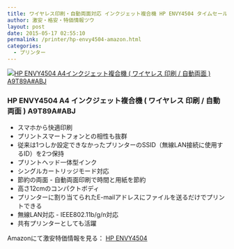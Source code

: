 ```yaml
---
title: ワイヤレス印刷・自動両面対応 インクジェット複合機 HP ENVY4504 タイムセール49％OFF激安特価4,800円台！送料無料！
author: 激安・格安・特価情報ツウ
layout: post
date: 2015-05-17 02:55:10
permalink: /printer/hp-envy4504-amazon.html
categories:
  - プリンター
---
```

<div class="img-bg2 img_L">
  <a href="http://www.amazon.co.jp/exec/obidos/ASIN/B00N2F8DWW/tokkajohotsu-22/ref=nosim/" name="amanatulink" target="_blank"><img src="http://ecx.images-amazon.com/images/I/41VgWanganL._SL160_.jpg" alt="HP ENVY4504 A4インクジェット複合機 ( ワイヤレス 印刷 / 自動両面 ) A9T89A#ABJ" style="border: none;" /></a>
</div>

### HP ENVY4504 A4 インクジェット複合機 ( ワイヤレス 印刷 / 自動両面 ) A9T89A#ABJ
<!--more-->

* スマホから快適印刷
* プリントスマートフォンとの相性も抜群
* 従来は1つしか設定できなかったプリンターのSSID（無線LAN接続に使用するID）を2つ保持
* プリントヘッド一体型インク
* シングルカートリッジモード対応
* 節約の両面 - 自動両面印刷で時間と用紙を節約
* 高さ12cmのコンパクトボディ
* プリンターに割り当てられたE-mailアドレスにファイルを送るだけでプリントできる
* 無線LAN対応 - IEEE802.11b/g/n対応
* 共有プリンターとしても活躍

Amazonにて激安特価情報を見る： <a href="http://www.amazon.co.jp/exec/obidos/ASIN/B00N2F8DWW/tokkajohotsu-22/ref=nosim/" target="_blank"><span class="fs150p">HP ENVY4504</span></a>